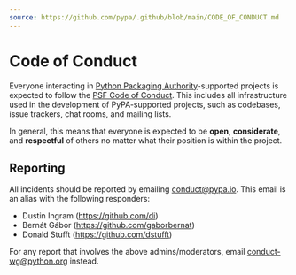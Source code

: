 ```yaml
---
source: https://github.com/pypa/.github/blob/main/CODE_OF_CONDUCT.md
---
```

# Code of Conduct

Everyone interacting in [Python Packaging Authority]-supported projects is
expected to follow the [PSF Code of Conduct]. This includes all infrastructure
used in the development of PyPA-supported projects, such as codebases, issue
trackers, chat rooms, and mailing lists.

In general, this means that everyone is expected to be **open**,
**considerate**, and **respectful** of others no matter what their position is
within the project.

## Reporting

All incidents should be reported by emailing conduct@pypa.io. This email is an
alias with the following responders:

* Dustin Ingram (https://github.com/di)
* Bernát Gábor (https://github.com/gaborbernat)
* Donald Stufft (https://github.com/dstufft)

For any report that involves the above admins/moderators, email
conduct-wg@python.org instead.

[Python Packaging Authority]: https://github.com/pypa/
[PSF Code of Conduct]: https://www.python.org/psf/conduct/
